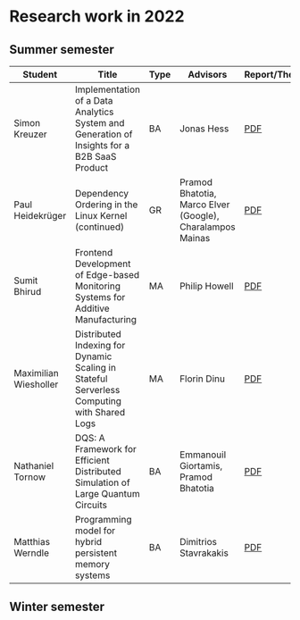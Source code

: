 # Research work in 2022

## Summer semester

| Student       | Title                                                        | Type | Advisors   | Report/Thesis                                                | Presentation                                                 |
| ------------- | ------------------------------------------------------------ | ---- | ---------- | ------------------------------------------------------------ | ------------------------------------------------------------ |
| Simon Kreuzer | Implementation of a Data Analytics System and Generation of Insights for a B2B SaaS Product | BA   | Jonas Hess | [PDF](summer/docs/bsc_kreuzer_implementation_of_a_data_analytics_system_and_generation_of_insights_for_a_b2b_saas_product.pdf) | [PDF](summer/talks/bsc_kreuzer_implementation_of_a_data_analytics_system_and_generation_of_insights_for_a_b2b_saas_product.pdf) |
| Paul Heidekrüger | Dependency Ordering in the Linux Kernel (continued) | GR | Pramod Bhatotia, Marco Elver (Google), Charalampos Mainas | [PDF](summer/docs/gr_heidekrueger_do_it_lk.pdf) | |
| Sumit Bhirud | Frontend Development of Edge-based Monitoring Systems for Additive Manufacturing | MA   | Philip Howell | [PDF](summer/docs/msc_bhirud_frontend_development_of_edge_based_monitoring_systems_for_additive_manufacturing.pdf) | [PDF](summer/talks/msc_bhirud_frontend_development_of_edge_based_monitoring_systems_for_additive_manufacturing.pdf) |
| Maximilian Wiesholler | Distributed Indexing for Dynamic Scaling in Stateful Serverless Computing with Shared Logs | MA | Florin Dinu | [PDF](summer/docs/msc_wiesholler_distributed_indexing_for_dynamic_scaling_in_stateful_serverless_computing_with_shared_logs.pdf) | [PDF](summer/talks/msc_wiesholler_distributed_indexing_for_dynamic_scaling_in_stateful_serverless_computing_with_shared_logs.pdf) |
| Nathaniel Tornow | DQS: A Framework for Efficient Distributed Simulation of Large Quantum Circuits | BA | Emmanouil Giortamis, Pramod Bhatotia | [PDF](summer/docs/bsc_tornow_dqs_a_framework_for_efficient_distributed_simulation_of_large_quantum_circuits.pdf) | |
| Matthias Werndle | Programming model for hybrid persistent memory systems | BA | Dimitrios Stavrakakis | [PDF](summer/docs/bsc_werndle_programming_model_for_hybrid_persistent_memory_systems.pdf) | |
## Winter semester

